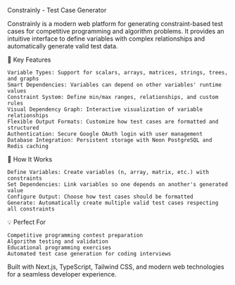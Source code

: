 Constrainly - Test Case Generator

Constrainly is a modern web platform for generating constraint-based test cases for competitive programming and algorithm problems. It provides an intuitive interface to define variables with complex relationships and automatically generate valid test data.

🎯 Key Features

    Variable Types: Support for scalars, arrays, matrices, strings, trees, and graphs
    Smart Dependencies: Variables can depend on other variables' runtime values
    Constraint System: Define min/max ranges, relationships, and custom rules
    Visual Dependency Graph: Interactive visualization of variable relationships
    Flexible Output Formats: Customize how test cases are formatted and structured
    Authentication: Secure Google OAuth login with user management
    Database Integration: Persistent storage with Neon PostgreSQL and Redis caching

🔧 How It Works

    Define Variables: Create variables (n, array, matrix, etc.) with constraints
    Set Dependencies: Link variables so one depends on another's generated value
    Configure Output: Choose how test cases should be formatted
    Generate: Automatically create multiple valid test cases respecting all constraints

💡 Perfect For

    Competitive programming contest preparation
    Algorithm testing and validation
    Educational programming exercises
    Automated test case generation for coding interviews

Built with Next.js, TypeScript, Tailwind CSS, and modern web technologies for a seamless developer experience.
